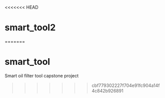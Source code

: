 <<<<<<< HEAD
# smart_tool2
=======
# smart_tool
Smart oil filter tool  capstone project
>>>>>>> cbf779302227f704e91fc904a14f4c842b926891
